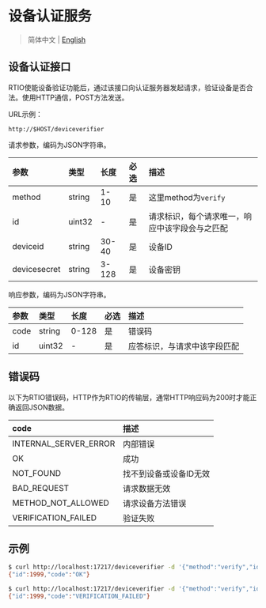 # 设备认证服务

> 简体中文 | [English](../http_deviceverifier.md)


## 设备认证接口

RTIO使能设备验证功能后，通过该接口向认证服务器发起请求，验证设备是否合法。使用HTTP通信，POST方法发送。

URL示例：

```text
http://$HOST/deviceverifier
```

请求参数，编码为JSON字符串。

|参数 |类型   |长度|必选 | 描述|
|:---|:------|:-------|:---|:-----|
| method|string | 1-10  |是|这里method为`verify`|
| id |uint32 |-   |是|请求标识，每个请求唯一，响应中该字段会与之匹配|
| deviceid|string | 30-40  |是|设备ID|
| devicesecret|string |3-128  |是|设备密钥|

响应参数，编码为JSON字符串。

|参数 |类型   |长度|必选 | 描述|
|:---|:------|:-------|:---|:-----|
| code|string | 0-128 |是|错误码|
| id |uint32 | - |是|应答标识，与请求中该字段匹配|

## 错误码

以下为RTIO错误码，HTTP作为RTIO的传输层，通常HTTP响应码为200时才能正确返回JSON数据。

| code                   | 描述      |
|:-----------------------|:---------|
| INTERNAL_SERVER_ERROR  | 内部错误  |
| OK                     | 成功      |
| NOT_FOUND              | 找不到设备或设备ID无效 |
| BAD_REQUEST            | 请求数据无效 |
| METHOD_NOT_ALLOWED     | 请求设备方法错误 |
| VERIFICATION_FAILED    | 验证失败 |

## 示例

```sh
$ curl http://localhost:17217/deviceverifier -d '{"method":"verify","id": 1999,"deviceid":"cfa09baa-4913-4ad7-a936-2e26f9671b05", "devicesecret": "mb6bgso4EChvyzA05thF9+wH"}'
{"id":1999,"code":"OK"}

$ curl http://localhost:17217/deviceverifier -d '{"method":"verify","id": 1999,"deviceid":"cfa09baa-4913-4ad7-a936-2e26f9671b05", "devicesecret": ""}'
{"id":1999,"code":"VERIFICATION_FAILED"}

```
